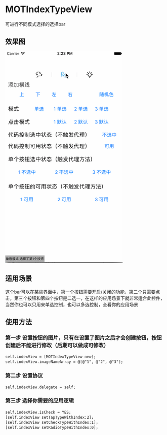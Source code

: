 # MOTIndexTypeView
可进行不同模式选择的选择bar

## 效果图
![image](https://github.com/baoenzhao/MOTIndexTypeView/blob/master/test.gif)

## 适用场景
这个bar可以在某些界面中，第一个按钮需要开启/关闭的功能，第二个只需要点击，第三个按钮和第四个按钮是二选一，在这样的应用场景下就非常适合此控件，当然你也可以只用来单选控制，也可以多选控制，全看你的应用场景

## 使用方法
### 第一步 设置按钮的图片，只有在设置了图片之后才会创建按钮，按钮创建后不能进行修改（后期可以做成可修改）
```Object-C
self.indexView = [MOTIndexTypeView new];
self.indexView.imageNameArray = @[@"1", @"2", @"3"];
```
### 第二步 设置协议
```Object-C
self.indexView.delegate = self;
```
### 第三步 选择你需要的应用逻辑
```Object-C
self.indexView.isCheck = YES;
[self.indexView setTapTypeWithIndex:2];
[self.indexView setCheckTypeWithIndex:1];
[self.indexView setRadioTypeWithIndex:0];
```
